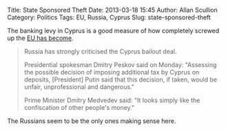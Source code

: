 Title: State Sponsored Theft
Date: 2013-03-18 15:45
Author: Allan Scullion
Category: Politics
Tags: EU, Russia, Cyprus
Slug: state-sponsored-theft

The banking levy in Cyprus is a good measure of how completely screwed up the [EU has become](http://m.bbc.co.uk/news/world-europe-21832187).

> Russia has strongly criticised the Cyprus bailout deal.
>
> Presidential spokesman Dmitry Peskov said on Monday: "Assessing the
> possible decision of imposing additional tax by Cyprus on deposits,
> [President] Putin said that this decision, if taken, would be unfair,
> unprofessional and dangerous."
>
> Prime Minister Dmitry Medvedev said: "It looks simply like the
> confiscation of other people's money."

The Russians seem to be the only ones making sense here.

